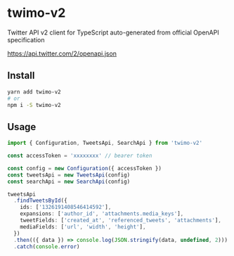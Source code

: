 # twimo-v2

Twitter API v2 client for TypeScript auto-generated from official OpenAPI specification

https://api.twitter.com/2/openapi.json

## Install

```sh
yarn add twimo-v2
# or
npm i -S twimo-v2
```

## Usage

```ts
import { Configuration, TweetsApi, SearchApi } from 'twimo-v2'

const accessToken = 'xxxxxxxx' // bearer token

const config = new Configuration({ accessToken })
const tweetsApi = new TweetsApi(config)
const searchApi = new SearchApi(config)

tweetsApi
  .findTweetsById({
    ids: ['1326191408546414592'],
    expansions: ['author_id', 'attachments.media_keys'],
    tweetFields: ['created_at', 'referenced_tweets', 'attachments'],
    mediaFields: ['url', 'width', 'height'],
  })
  .then(({ data }) => console.log(JSON.stringify(data, undefined, 2)))
  .catch(console.error)
```
